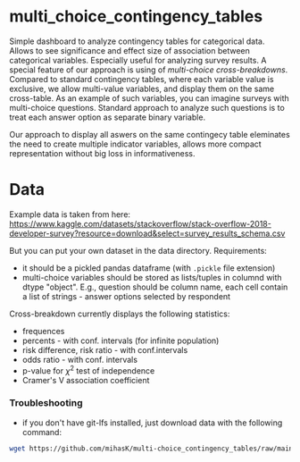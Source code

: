 # multi_choice_contingency_tables

Simple dashboard to analyze contingency tables for categorical data.
Allows to see significance and effect size of association between categorical variables.
Especially useful for analyzing survey results.
A special feature of our approach is using of *multi-choice cross-breakdowns*.
Compared to standard contingency tables, where each variable value is exclusive,
we allow multi-value variables, and display them on the same cross-table.
As an example of such variables, you can imagine surveys with multi-choice questions.
Standard approach to analyze such questions is to treat each answer option as separate binary variable.

Our approach to display all aswers on the same contingecy table eleminates the need to create multiple indicator variables, 
allows more compact representation without big loss in informativeness.  


# Data
Example data is taken from here: https://www.kaggle.com/datasets/stackoverflow/stack-overflow-2018-developer-survey?resource=download&select=survey_results_schema.csv

But you can put your own dataset in the data directory.
Requirements:
* it should be a pickled pandas dataframe (with `.pickle` file extension)
* multi-choice variables should be stored as lists/tuples in columnd with dtype "object". E.g., question should be column name, each cell contain a list of strings - answer options selected by respondent


Cross-breakdown currently displays the following statistics:

* frequences
* percents - with conf. intervals (for infinite population)
* risk difference, risk ratio - with conf.intervals
* odds ratio - with conf. intervals
* p-value for $\chi^2$ test of independence
* Cramer's V association coefficient






### Troubleshooting
* if you don't have git-lfs installed, just download data with the following command:
```bash
wget https://github.com/mihasK/multi-choice_contingency_tables/raw/main/multi_choice_contingency_tables/data/Stack%20Overflow%202018%20Developer%20Survey.pickle -O "multi_choice_contingency_tables/data/Stack Overflow 2018 Developer Survey.pickle"
```